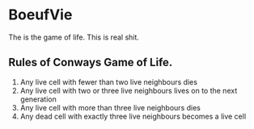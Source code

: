 BoeufVie
========

The is the game of life. This is real shit.

## Rules of Conways Game of Life.

1. Any live cell with fewer than two live neighbours dies
2. Any live cell with two or three live neighbours lives on to the next generation
3. Any live cell with more than three live neighbours dies
4. Any dead cell with exactly three live neighbours becomes a live cell
